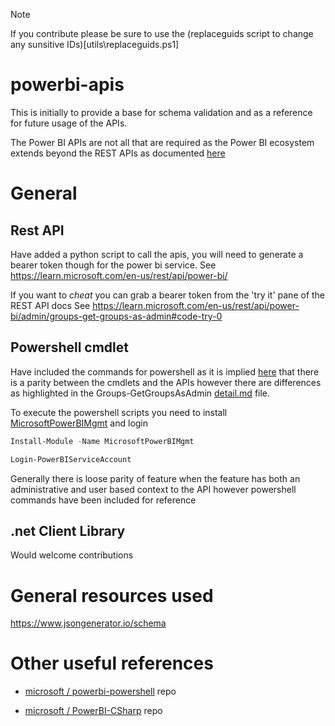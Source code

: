 
> [!NOTE]  
> If you contribute please be sure to use the (replaceguids script to change any sunsitive IDs)[utils\replaceguids.ps1]

# powerbi-apis
This is initially to provide a base for schema validation and as a reference for future usage of the APIs. 

The Power BI APIs are not all that are required as the Power BI ecosystem extends beyond the REST APIs as documented [here](https://learn.microsoft.com/en-us/rest/api/power-bi/)

# General
## Rest API
Have added a python script to call the apis, you will need to generate a bearer token though for the power bi service. 
See https://learn.microsoft.com/en-us/rest/api/power-bi/

If you want to *cheat* you can grab a bearer token from the 'try it' pane of the REST API docs
See https://learn.microsoft.com/en-us/rest/api/power-bi/admin/groups-get-groups-as-admin#code-try-0

## Powershell cmdlet
Have included the commands for powershell as it is implied [here](https://learn.microsoft.com/en-us/power-bi/enterprise/service-admin-reference) that there is a parity between the cmdlets and the APIs however there are differences as highlighted in the Groups-GetGroupsAsAdmin [detail.md](/pbi-rest-apis/Groups-GetGroupsAsAdmin/detail.md) file.

To execute the powershell scripts you need to install [MicrosoftPowerBIMgmt](https://www.powershellgallery.com/packages/MicrosoftPowerBIMgmt/1.2.1111) and login

```powershell
Install-Module -Name MicrosoftPowerBIMgmt 

Login-PowerBIServiceAccount
```
Generally there is loose parity of feature when the feature has both an administrative and user based context to the API however powershell commands have been included for reference

## .net Client Library
Would welcome contributions

# General resources used
https://www.jsongenerator.io/schema


# Other useful references
* [microsoft / powerbi-powershell](https://github.com/microsoft/powerbi-powershell) repo

* [microsoft /  PowerBI-CSharp](https://github.com/microsoft/PowerBI-CSharp) repo